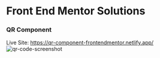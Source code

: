# Front End Mentor Solutions

### QR Component
Live Site: https://qr-component-frontendmentor.netlify.app/
![qr-code-screenshot](https://user-images.githubusercontent.com/54912970/168420286-f84eec7e-2d0e-466f-badb-eff07205102b.PNG)
